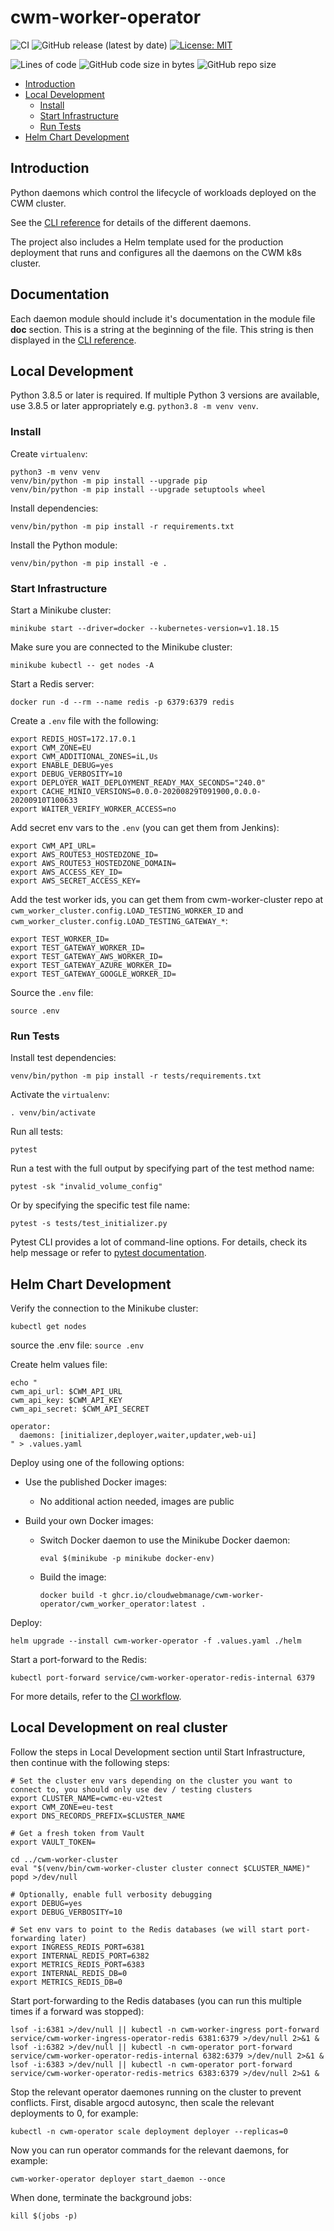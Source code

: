 # cwm-worker-operator

![CI](https://github.com/CloudWebManage/cwm-worker-operator/workflows/CI/badge.svg?branch=main&event=push)
![GitHub release (latest by date)](https://img.shields.io/github/v/release/CloudWebManage/cwm-worker-operator)
[![License: MIT](https://img.shields.io/badge/license-MIT-blue.svg)](https://github.com/CloudWebManage/cwm-worker-operator/blob/main/LICENSE)

![Lines of code](https://img.shields.io/tokei/lines/github/CloudWebManage/cwm-worker-operator?label=LOC)
![GitHub code size in bytes](https://img.shields.io/github/languages/code-size/CloudWebManage/cwm-worker-operator)
![GitHub repo size](https://img.shields.io/github/repo-size/CloudWebManage/cwm-worker-operator)

- [Introduction](#introduction)
- [Local Development](#local-development)
  - [Install](#install)
  - [Start Infrastructure](#start-infrastructure)
  - [Run Tests](#run-tests)
- [Helm Chart Development](#helm-chart-development)

## Introduction

Python daemons which control the lifecycle of workloads deployed on the
CWM cluster.

See the [CLI reference](CLI.md) for details of the different daemons.

The project also includes a Helm template used for the production
deployment that runs and configures all the daemons on the CWM k8s cluster.

## Documentation

Each daemon module should include it's documentation in the module file __doc__
section. This is a string at the beginning of the file. This string is then
displayed in the [CLI reference](CLI.md).

## Local Development

Python 3.8.5 or later is required. If multiple Python 3 versions are available,
use 3.8.5 or later appropriately e.g. `python3.8 -m venv venv`.

### Install

Create `virtualenv`:

```shell
python3 -m venv venv
venv/bin/python -m pip install --upgrade pip
venv/bin/python -m pip install --upgrade setuptools wheel
```

Install dependencies:

```shell
venv/bin/python -m pip install -r requirements.txt
```

Install the Python module:

```shell
venv/bin/python -m pip install -e .
```

### Start Infrastructure

Start a Minikube cluster:

```shell
minikube start --driver=docker --kubernetes-version=v1.18.15
```

Make sure you are connected to the Minikube cluster:

```shell
minikube kubectl -- get nodes -A
```

Start a Redis server:

```shell
docker run -d --rm --name redis -p 6379:6379 redis
```

Create a `.env` file with the following:

```shell
export REDIS_HOST=172.17.0.1
export CWM_ZONE=EU
export CWM_ADDITIONAL_ZONES=iL,Us
export ENABLE_DEBUG=yes
export DEBUG_VERBOSITY=10
export DEPLOYER_WAIT_DEPLOYMENT_READY_MAX_SECONDS="240.0"
export CACHE_MINIO_VERSIONS=0.0.0-20200829T091900,0.0.0-20200910T100633
export WAITER_VERIFY_WORKER_ACCESS=no
```

Add secret env vars to the `.env` (you can get them from Jenkins):

```shell
export CWM_API_URL=
export AWS_ROUTE53_HOSTEDZONE_ID=
export AWS_ROUTE53_HOSTEDZONE_DOMAIN=
export AWS_ACCESS_KEY_ID=
export AWS_SECRET_ACCESS_KEY=
```

Add the test worker ids, you can get them from cwm-worker-cluster repo at
`cwm_worker_cluster.config.LOAD_TESTING_WORKER_ID` and
`cwm_worker_cluster.config.LOAD_TESTING_GATEWAY_*`:

```shell
export TEST_WORKER_ID=
export TEST_GATEWAY_WORKER_ID=
export TEST_GATEWAY_AWS_WORKER_ID=
export TEST_GATEWAY_AZURE_WORKER_ID=
export TEST_GATEWAY_GOOGLE_WORKER_ID=
```

Source the `.env` file:

```shell
source .env
```

### Run Tests

Install test dependencies:

```shell
venv/bin/python -m pip install -r tests/requirements.txt
```

Activate the `virtualenv`:

```shell
. venv/bin/activate
```

Run all tests:

```shell
pytest
```

Run a test with the full output by specifying part of the test method name:

```shell
pytest -sk "invalid_volume_config"
```

Or by specifying the specific test file name:

```shell
pytest -s tests/test_initializer.py
```

Pytest CLI provides a lot of command-line options. For details, check its help
message or refer to [pytest documentation](https://docs.pytest.org/en/latest/).

## Helm Chart Development

Verify the connection to the Minikube cluster:

```shell
kubectl get nodes
```

source the .env file: `source .env`

Create helm values file:

```
echo "
cwm_api_url: $CWM_API_URL
cwm_api_key: $CWM_API_KEY
cwm_api_secret: $CWM_API_SECRET

operator:
  daemons: [initializer,deployer,waiter,updater,web-ui]
" > .values.yaml
```

Deploy using one of the following options:

- Use the published Docker images:

  - No additional action needed, images are public

- Build your own Docker images:

  - Switch Docker daemon to use the Minikube Docker daemon:

    ```shell
    eval $(minikube -p minikube docker-env)
    ```

  - Build the image:

    ```shell
    docker build -t ghcr.io/cloudwebmanage/cwm-worker-operator/cwm_worker_operator:latest .
    ```

Deploy:

```shell
helm upgrade --install cwm-worker-operator -f .values.yaml ./helm
```

Start a port-forward to the Redis:

```shell
kubectl port-forward service/cwm-worker-operator-redis-internal 6379
```

For more details, refer to the [CI workflow](./.github/workflows/ci.yml).

## Local Development on real cluster

Follow the steps in Local Development section until Start Infrastructure, then continue with the following steps:

```shell
# Set the cluster env vars depending on the cluster you want to connect to, you should only use dev / testing clusters
export CLUSTER_NAME=cwmc-eu-v2test
export CWM_ZONE=eu-test
export DNS_RECORDS_PREFIX=$CLUSTER_NAME

# Get a fresh token from Vault
export VAULT_TOKEN=

cd ../cwm-worker-cluster
eval "$(venv/bin/cwm-worker-cluster cluster connect $CLUSTER_NAME)"
popd >/dev/null

# Optionally, enable full verbosity debugging
export DEBUG=yes
export DEBUG_VERBOSITY=10

# Set env vars to point to the Redis databases (we will start port-forwarding later)
export INGRESS_REDIS_PORT=6381
export INTERNAL_REDIS_PORT=6382
export METRICS_REDIS_PORT=6383
export INTERNAL_REDIS_DB=0
export METRICS_REDIS_DB=0
```

Start port-forwarding to the Redis databases (you can run this multiple times if a forward was stopped):

```shell
lsof -i:6381 >/dev/null || kubectl -n cwm-worker-ingress port-forward service/cwm-worker-ingress-operator-redis 6381:6379 >/dev/null 2>&1 &
lsof -i:6382 >/dev/null || kubectl -n cwm-operator port-forward service/cwm-worker-operator-redis-internal 6382:6379 >/dev/null 2>&1 &
lsof -i:6383 >/dev/null || kubectl -n cwm-operator port-forward service/cwm-worker-operator-redis-metrics 6383:6379 >/dev/null 2>&1 &
```

Stop the relevant operator daemones running on the cluster to prevent conflicts. First, disable argocd autosync,
then scale the relevant deployments to 0, for example:

```shell
kubectl -n cwm-operator scale deployment deployer --replicas=0
```

Now you can run operator commands for the relevant daemons, for example:

```
cwm-worker-operator deployer start_daemon --once
```

When done, terminate the background jobs:

```
kill $(jobs -p)
```


